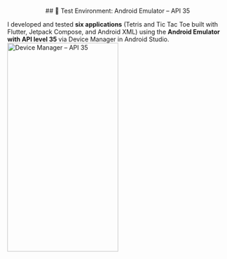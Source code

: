 <p align="center">
  ## 📱 Test Environment: Android Emulator – API 35

I developed and tested **six applications** (Tetris and Tic Tac Toe built with Flutter, Jetpack Compose, and Android XML) using the **Android Emulator with API level 35** via Device Manager in Android Studio.
  <img width="253" height="477" alt="Device Manager – API 35" src="https://github.com/user-attachments/assets/f11d31f0-543e-4cc2-8331-ea88ec846594" />
</p>
